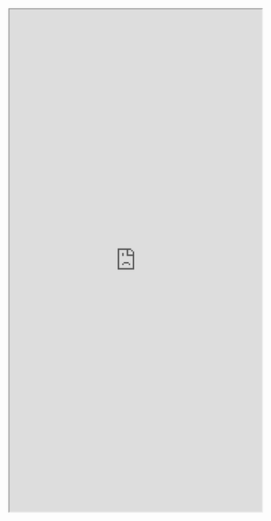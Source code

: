 <iframe 
src="https://coda.io/embed/jD38E5fJk_/#Full-Active-Inference-Ontology_tuuOJ_Ew/r109&view=full&viewMode=embedplay&hideSections=true" 
width=900 
height=1000 
style="max-width: 100%;" 
allow="fullscreen">
</iframe>